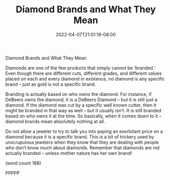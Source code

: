 ﻿---
title: "Diamond Brands and What They Mean"
date: 2022-04-07T21:01:19-08:00
description: "Diamonds Tips for Web Success"
featured_image: "/images/Diamonds.jpg"
tags: ["Diamonds"]
---

Diamond Brands and What They Mean

Diamonds are one of the few products that 
simply cannot be ‘branded.’ Even though 
there are different cuts, different grades, and 
different values placed on each and every 
diamond in existence, no diamond is any 
specific brand – just as gold is not a specific 
brand. 

Branding is actually based on who owns the 
diamond. For instance, if DeBeers owns the 
diamond, it is a DeBeers Diamond – but it is 
still just a diamond. If the diamond was cut by 
a specific well known cutter, then it might be 
branded in that way as well – but it usually 
isn’t. It is still branded based on who owns it 
at the time. So basically, when it comes down 
to it – diamond brands mean absolutely 
nothing at all. 

Do not allow a jeweler to try to talk you into 
paying an exorbitant price on a diamond 
because it is a specific brand. This is a bit 
of trickery used by unscrupulous jewelers 
when they know that they are dealing with 
people who don’t know much about 
diamonds. Remember that diamonds are 
not actually branded – unless mother nature 
has her own brand!

(word count 188)

PPPPP

